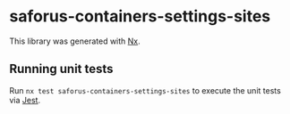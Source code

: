 # saforus-containers-settings-sites

This library was generated with [Nx](https://nx.dev).

## Running unit tests

Run `nx test saforus-containers-settings-sites` to execute the unit tests via [Jest](https://jestjs.io).
